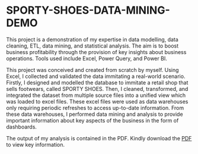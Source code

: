 # SPORTY-SHOES-DATA-MINING-DEMO
This project is a demonstration of my expertise in data modelling, data cleaning, ETL, data mining, and statistical analysis.  The aim is to boost business profitability through the provision of key insights about business operations. Tools used include Excel, Power Query, and Power BI.

This project was conceived and created from scratch by myself. 
Using Excel, I collected and validated the data immitating a real-world scenario. 
Firstly, I designed and modelled the database to immitate a retail shop that sells footwears, called SPORTY SHOES. 
Then, I cleaned, transformed, and integrated the dataset from multiple source files into a unified view which was loaded to excel files. 
These excel files were used as data warehouses only requiring periodic refreshes to access up-to-date information. 
From these data warehouses, I performed data mining and analysis to provide important information about key aspects of the business in the form of dashboards.

The output of my analysis is contained in the PDF. Kindly download the [PDF](https://github.com/Beegie01/SPORTY-SHOES-DATA-MINING-DEMO/blob/main/sales%20analysis%20of%20sporty%20shoes.pdf) to view key information.

